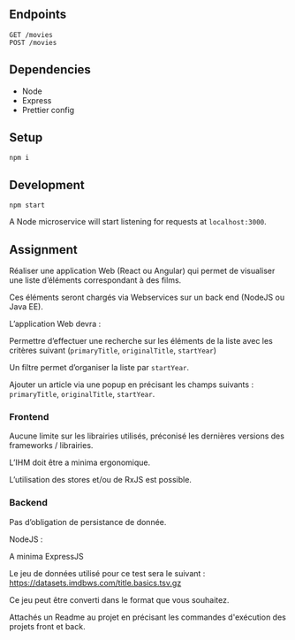 ## Endpoints

    GET /movies
    POST /movies

## Dependencies

-   Node
-   Express
-   Prettier config

## Setup

    npm i

## Development

    npm start

A Node microservice will start listening for requests at `localhost:3000`.

## Assignment

Réaliser une application Web (React ou Angular) qui permet de visualiser une liste d’éléments correspondant à des films.

Ces éléments seront chargés via Webservices sur un back end (NodeJS ou Java EE).

L’application Web devra :

Permettre d’effectuer une recherche sur les éléments de la liste avec les critères suivant (`primaryTitle`, `originalTitle`, `startYear`)

Un filtre permet d’organiser la liste par `startYear`.

Ajouter un article via une popup en précisant les champs suivants : `primaryTitle`, `originalTitle`, `startYear`.

### Frontend

Aucune limite sur les librairies utilisés, préconisé les dernières versions des frameworks / librairies.

L’IHM doit être a minima ergonomique.

L’utilisation des stores et/ou de RxJS est possible.

### Backend

Pas d’obligation de persistance de donnée.

NodeJS :

A minima ExpressJS

Le jeu de données utilisé pour ce test sera le suivant : https://datasets.imdbws.com/title.basics.tsv.gz

Ce jeu peut être converti dans le format que vous souhaitez.

Attachés un Readme au projet en précisant les commandes d'exécution des projets front et back.
